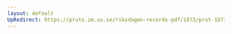 ```yaml
---
layout: default
UpRedirect: https://pruto.im.uu.se/riksdagen-records-pdf/1873/prot-1873--ak--319.pdf
---
```

